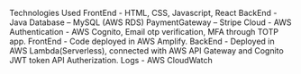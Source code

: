 Technologies Used
FrontEnd - HTML, CSS, Javascript, React
BackEnd - Java
Database – MySQL (AWS RDS)
 PaymentGateway – Stripe
Cloud - AWS
Authentication - AWS Cognito, Email otp verification, MFA through TOTP app.
FrontEnd - Code deployed in AWS Amplify.
BackEnd - Deployed in AWS Lambda(Serverless), connected with AWS API Gateway and Cognito JWT token API Autherization.
Logs - AWS CloudWatch

